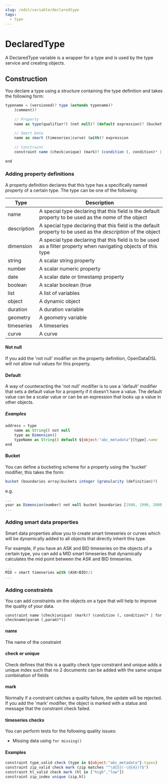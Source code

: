 ```yaml
---
slug: /odsl/variable/declaredtype
tags:
  - type
---
```

DeclaredType
============================

A DeclaredType variable is a wrapper for a type and is used by the type service and creating objects.

## Construction
You declare a type using a structure containing the type definition and takes the following form:

```js
typename = (versioned)? type (extends typename)?
    (comment)?
    
    // Property
    name as type(qualifier?) (not null)? (default expression)? (bucket bucketDefinition)?
    
    // Smart Data
    name as smart (timeseries|curve) (with)? expression
    
    // Constraint
    constraint name (check|unique) (mark)? (condition (, condition)* | profile for checkname(param (,param)*))
    
end
```

### Adding property definitions
A property definition declares that this type has a specifically named property of a certain type.
The type can be one of the following:

|Type|Description|
|-|-|
|name|A special type declaring that this field is the default property to be used as the *name* of the object|
|description|A special type declaring that this field is the default property to be used as the *description* of the object|
|dimension|A special type declaring that this field is to be used as a filter property when navigating objects of this type|
|string|A scalar string property|
|number|A scalar numeric property|
|date|A scalar date or timestamp property|
|boolean|A scalar boolean (true|false) property|
|list|A list of variables|
|object|A dynamic object|
|duration|A duration variable|
|geometry|A geometry variable|
|timeseries|A timeseries|
|curve|A curve|

#### Not null
If you add the 'not null' modifier on the property definition, OpenDataDSL will not allow null values for this property.

#### Default
A way of counteracting the 'not null' modifier is to use a 'default' modifier that sets a default value for a property if it doesn't have a value.
The default value can be a scalar value or can be an expression that looks up a value in other objects.

##### Examples
```js
address = type
    name as String() not null
    type as Dimension()
    typeName as String() default ${object:"abc_metadata"}[type].name
end
```

#### Bucket
You can define a bucketing scheme for a property using the 'bucket' modifier, this takes the form:

```js
bucket (boundaries array|buckets integer (granularity (definition)?)
```

e.g.

```js
...
year as Dimension(number) not null bucket boundaries [1980, 1990, 2000, 2010, 2020, 2030]
...
```

### Adding smart data properties
Smart data properties allow you to create smart timeseries or curves which will be dynamically added to all objects that directly inherit this type.

For example, if you have an ASK and BID timeseries on the objects of a certain type, you can add a MID smart timeseries that dynamically calculates the mid point between the ASK and BID timeseries.

```js
...
MID = smart timeseries with (ASK+BID)/2
...
```

### Adding constraints
You can add constraints on the objects on a type that will help to improve the quality of your data.

```constraint name (check|unique) (mark)? (condition (, condition)* | for checkname(param (,param)*))```

#### name
The name of the constraint

#### check or unique
Check defines that this is a quality check type constraint and unique adds a unique index such that no 2 documents can be added with the same unique combination of fields

#### mark
Normally if a constraint catches a quality failure, the update will be rejected. If you add the 'mark' modifier, the object is marked with a status and message that the constraint check failed.

#### timeseries checks
You can perform tests for the following quality issues:

* Missing data using ```for missing()```

#### Examples
```js
constraint type_valid check (type in ${object:"abc_metadata"}.types)
constraint zip_valid check mark (zip matches "^\d{5}(-\d{4})?$")
constraint hl_valid check mark (hl in ["high","low"])
constraint zip_index unique (zip,hl)
```
